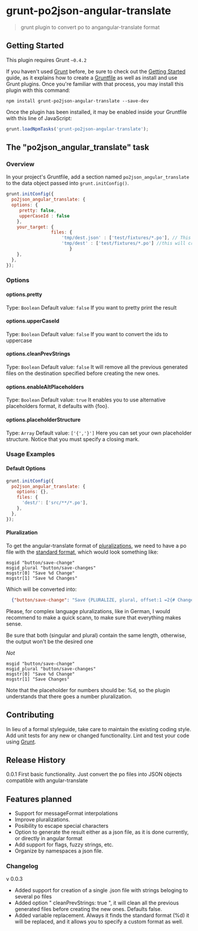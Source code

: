 # grunt-po2json-angular-translate

> grunt plugin to convert po to angangular-translate format

## Getting Started
This plugin requires Grunt `~0.4.2`

If you haven't used [Grunt](http://gruntjs.com/) before, be sure to check out the [Getting Started](http://gruntjs.com/getting-started) guide, as it explains how to create a [Gruntfile](http://gruntjs.com/sample-gruntfile) as well as install and use Grunt plugins. Once you're familiar with that process, you may install this plugin with this command:

```shell
npm install grunt-po2json-angular-translate --save-dev
```

Once the plugin has been installed, it may be enabled inside your Gruntfile with this line of JavaScript:

```js
grunt.loadNpmTasks('grunt-po2json-angular-translate');
```

## The "po2json_angular_translate" task

### Overview
In your project's Gruntfile, add a section named `po2json_angular_translate` to the data object passed into `grunt.initConfig()`.

```js
grunt.initConfig({
  po2json_angular_translate: {
  options: {
     pretty: false,
     upperCaseId : false
    },
    your_target: {
                 files: {
                     'tmp/dest.json' : ['test/fixtures/*.po'], // This will generate a single json file with all the specified strings
                     'tmp/dest' : ['test/fixtures/*.po'] //this will create several json files with its own strings
                        }
    },
  },
});
```

### Options

#### options.pretty
Type: `Boolean`
Default value:  `false`
If you want to pretty print the result


#### options.upperCaseId
Type: `Boolean`
Default value:  `false`
If you want to convert the ids to uppercase

#### options.cleanPrevStrings
Type: `Boolean`
Default value:  `false`
It will remove all the previous generated files on the destination specified before creating the new ones.


#### options.enableAltPlaceholders
Type: `Boolean`
Default value:  `true`
It enables you to use alternative placeholders format, it defaults with {foo}.

#### options.placeholderStructure
Type: `Array`
Default value:  `['{','}']`
Here you can set your own placeholder structure. Notice that you must specify a closing mark.


### Usage Examples

#### Default Options

```js
grunt.initConfig({
  po2json_angular_translate: {
    options: {},
    files: {
      'dest/': ['src/**/*.po'],
    },
  },
});
```

#### Pluralization

To get the angular-translate format of [pluralizations](http://pascalprecht.github.io/angular-translate/docs/en/#/guide/12_pluralization),
we need to have a po file with the [standard format](http://www.gnu.org/software/gettext/manual/html_node/Translating-plural-forms.html), which
would look something like:

```po
msgid "button/save-change"
msgid_plural "button/save-changes"
msgstr[0] "Save %d Change"
msgstr[1] "Save %d Changes"
```

Which will be converted into:

```json
  {"button/save-change": "Save {PLURALIZE, plural, offset:1 =2{# Change} other{# Changes}}"}
```

Please, for complex language pluralizations, like in German, I would recommend to make a quick scann, to make sure
that everything makes sense.

Be sure that both (singular and plural) contain the same length, otherwise, the output won't be the desired one

*Not*

```po
msgid "button/save-change"
msgid_plural "button/save-changes"
msgstr[0] "Save %d Change"
msgstr[1] "Save Changes"
```


Note that the placeholder for numbers should be: %d, so the plugin understands that there goes a number pluralization.

## Contributing
In lieu of a formal styleguide, take care to maintain the existing coding style. Add unit tests for any new or changed functionality. Lint and test your code using [Grunt](http://gruntjs.com/).



## Release History

0.0.1 First basic functionality. Just convert the po files into JSON objects compatible with angular-translate


## Features planned

* Support for messageFormat interpolations
* Improve pluralizations.
* Posibility to escape special characters
* Option to generate the result either as a json file, as it is done currently, or directly in angular format
* Add support for flags, fuzzy strings, etc.
* Organize by namespaces a json file.


###  Changelog

v 0.0.3
* Added support for creation of a single .json file with strings beloging to several po files
* Added option " cleanPrevStrings: true ", it will clean all the previous generated files before creating the new ones. Defaults false.
* Added variable replacement. Always it finds the standard format (%d) it will be replaced, and it allows you to specify a custom format as well.
